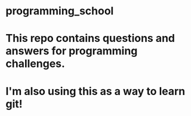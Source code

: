 # programming_school

# This repo contains questions and answers for programming challenges.

# I'm also using this as a way to learn git!
